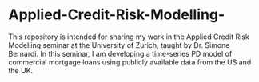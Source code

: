 # Applied-Credit-Risk-Modelling-
This repository is intended for sharing my work in the Applied Credit Risk Modelling seminar at the University of Zurich, taught by Dr. Simone Bernardi. In this seminar, I am developing a time-series PD model of commercial mortgage loans using publicly available data from the US and the UK.
